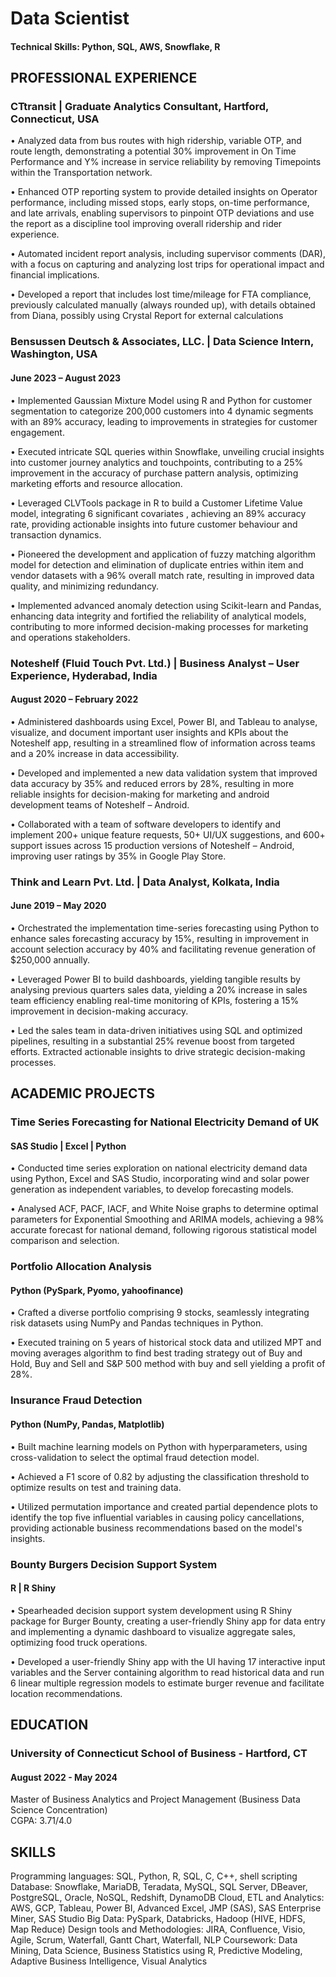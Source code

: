 # Data Scientist

#### Technical Skills: Python, SQL, AWS, Snowflake, R

## PROFESSIONAL EXPERIENCE
### CTtransit | Graduate Analytics Consultant, Hartford, Connecticut, USA
•	Analyzed data from bus routes with high ridership, variable OTP, and route length, demonstrating a potential 30% improvement in On Time Performance and Y% increase in service reliability by removing Timepoints within the Transportation network.

•	Enhanced OTP reporting system to provide detailed insights on Operator performance, including missed stops, early stops, on-time performance, and late arrivals, enabling supervisors to pinpoint OTP deviations and use the report as a discipline tool improving overall ridership and rider experience.

•	Automated incident report analysis, including supervisor comments (DAR), with a focus on capturing and analyzing lost trips for operational impact and financial implications.

• Developed a report that includes lost time/mileage for FTA compliance, previously calculated manually (always rounded up), with details obtained from Diana, possibly using Crystal Report for external calculations

### Bensussen Deutsch & Associates, LLC. | Data Science Intern, Washington, USA	                                    
#### June 2023 – August 2023
•	Implemented Gaussian Mixture Model using R and Python for customer segmentation to categorize 200,000 customers into 4 dynamic segments with an 89% accuracy, leading to improvements in strategies for customer engagement.

•	Executed intricate SQL queries within Snowflake, unveiling crucial insights into customer journey analytics and touchpoints, contributing to a 25% improvement in the accuracy of purchase pattern analysis, optimizing marketing efforts and resource allocation.

•	Leveraged CLVTools package in R to build a Customer Lifetime Value model, integrating 6 significant covariates , achieving an 89% accuracy rate, providing actionable insights into future customer behaviour and transaction dynamics.

•	Pioneered the development and application of fuzzy matching algorithm model for detection and elimination of duplicate entries within item and vendor datasets with a 96% overall match rate, resulting in improved data quality, and minimizing redundancy.

•	Implemented advanced anomaly detection using Scikit-learn and Pandas, enhancing data integrity and fortified the reliability of analytical models, contributing to more informed decision-making processes for marketing and operations stakeholders.

### Noteshelf (Fluid Touch Pvt. Ltd.) | Business Analyst – User Experience, Hyderabad, India 	             
#### August 2020 – February 2022
•	Administered dashboards using Excel, Power BI, and Tableau to analyse, visualize, and document important user insights and KPIs about the Noteshelf app, resulting in a streamlined flow of information across teams and a 20% increase in data accessibility.

•	Developed and implemented a new data validation system that improved data accuracy by 35% and reduced errors by 28%, resulting in more reliable insights for decision-making for marketing and android development teams of Noteshelf – Android.

•	Collaborated with a team of software developers to identify and implement 200+ unique feature requests, 50+ UI/UX suggestions, and 600+ support issues across 15 production versions of Noteshelf – Android, improving user ratings by 35% in Google Play Store.

### Think and Learn Pvt. Ltd. | Data Analyst, Kolkata, India				           		           
#### June 2019 – May 2020
•	Orchestrated the implementation time-series forecasting using Python to enhance sales forecasting accuracy by 15%, resulting in improvement in account selection accuracy by 40% and facilitating revenue generation of $250,000 annually.

•	Leveraged Power BI to build dashboards, yielding tangible results by analysing previous quarters sales data, yielding a 20% increase in sales team efficiency enabling real-time monitoring of KPIs, fostering a 15% improvement in decision-making accuracy.

•	Led the sales team in data-driven initiatives using SQL and optimized pipelines, resulting in a substantial 25% revenue boost from targeted efforts. Extracted actionable insights to drive strategic decision-making processes.

## ACADEMIC PROJECTS

### Time Series Forecasting for National Electricity Demand of UK 
#### SAS Studio | Excel | Python
•	Conducted time series exploration on national electricity demand data using Python, Excel and SAS Studio, incorporating wind and solar power generation as independent variables, to develop forecasting models. 

•	Analysed ACF, PACF, IACF, and White Noise graphs to determine optimal parameters for Exponential Smoothing and ARIMA models, achieving a 98% accurate forecast for national demand, following rigorous statistical model comparison and selection.

### Portfolio Allocation Analysis 
#### Python (PySpark, Pyomo, yahoofinance)
•	Crafted a diverse portfolio comprising 9 stocks, seamlessly integrating risk datasets using NumPy and Pandas techniques in Python. 

•	Executed training on 5 years of historical stock data and utilized MPT and moving averages algorithm to find best trading strategy out of Buy and Hold, Buy and Sell and S&P 500 method with buy and sell yielding a profit of 28%.

### Insurance Fraud Detection
#### Python (NumPy, Pandas, Matplotlib)
•	Built machine learning models on Python with hyperparameters, using cross-validation to select the optimal fraud detection model.

•	Achieved a F1 score of 0.82 by adjusting the classification threshold to optimize results on test and training data. 

•	Utilized permutation importance and created partial dependence plots to identify the top five influential variables in causing policy cancellations, providing actionable business recommendations based on the model's insights.

### Bounty Burgers Decision Support System 
#### R | R Shiny
•	Spearheaded decision support system development using R Shiny package for Burger Bounty, creating a user-friendly Shiny app for data entry and implementing a dynamic dashboard to visualize aggregate sales, optimizing food truck operations. 

•	Developed a user-friendly Shiny app with the UI having 17 interactive input variables and the Server containing algorithm to read historical data and run 6 linear multiple regression models to estimate burger revenue and facilitate location recommendations.

## EDUCATION

### University of Connecticut School of Business - Hartford, CT				                      
#### August 2022 - May 2024
Master of Business Analytics and Project Management (Business Data Science Concentration)			        
CGPA: 3.71/4.0

## SKILLS
Programming languages: SQL, Python, R, SQL, C, C++, shell scripting
Database: Snowflake, MariaDB, Teradata, MySQL, SQL Server, DBeaver, PostgreSQL, Oracle, NoSQL, Redshift, DynamoDB
Cloud, ETL and Analytics: AWS, GCP, Tableau, Power BI, Advanced Excel, JMP (SAS), SAS Enterprise Miner, SAS Studio
Big Data: PySpark, Databricks, Hadoop (HIVE, HDFS, Map Reduce)
Design tools and Methodologies: JIRA, Confluence, Visio, Agile, Scrum, Waterfall, Gantt Chart, Waterfall, NLP
Coursework: Data Mining, Data Science, Business Statistics using R, Predictive Modeling, Adaptive Business Intelligence, Visual Analytics


